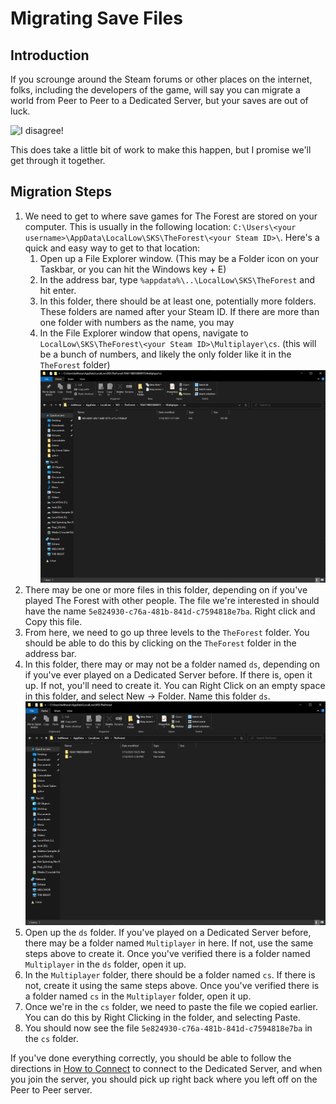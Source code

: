 # Migrating Save Files

## Introduction

If you scrounge around the Steam forums or other places on the internet, folks, including the developers of the game, will say you can migrate a world from Peer to Peer to a Dedicated Server, but your saves are out of luck. 

![I disagree!](https://media.giphy.com/media/Uqj3pYhSgS7eTspLUw/giphy-downsized.gif)

This does take a little bit of work to make this happen, but I promise we'll get through it together. 

## Migration Steps
1. We need to get to where save games for The Forest are stored on your computer. This is usually in the following location: `C:\Users\<your username>\AppData\LocalLow\SKS\TheForest\<your Steam ID>\`. Here's a quick and easy way to get to that location:
    1. Open up a File Explorer window. (This may be a Folder icon on your Taskbar, or you can hit the Windows key + E)
    2. In the address bar, type `%appdata%\..\LocalLow\SKS\TheForest` and hit enter.
    3. In this folder, there should be at least one, potentially more folders. These folders are named after your Steam ID. If there are more than one folder with numbers as the name, you may 
    4. In the File Explorer window that opens, navigate to `LocalLow\SKS\TheForest\<your Steam ID>\Multiplayer\cs`. (this will be a bunch of numbers, and likely the only folder like it in the `TheForest` folder)
    ![The Forest Saves Folder - Source](/ccc/img/theforest-saves-folder-source.png)
2. There may be one or more files in this folder, depending on if you've played The Forest with other people. The file we're interested in should have the name `5e824930-c76a-481b-841d-c7594818e7ba`. Right click and Copy this file. 
3. From here, we need to go up three levels to the `TheForest` folder. You should be able to do this by clicking on the `TheForest` folder in the address bar.
4. In this folder, there may or may not be a folder named `ds`, depending on if you've ever played on a Dedicated Server before. If there is, open it up. If not, you'll need to create it. You can Right Click on an empty space in this folder, and select New -> Folder. Name this folder `ds`.
![The Forest - Save Root Folder](/ccc/img/theforest-root-folder.png)
5. Open up the `ds` folder. If you've played on a Dedicated Server before, there may be a folder named `Multiplayer` in here. If not, use the same steps above to create it. Once you've verified there is a folder named `Multiplayer` in the `ds` folder, open it up.
6. In the `Multiplayer` folder, there should be a folder named `cs`. If there is not, create it using the same steps above. Once you've verified there is a folder named `cs` in the `Multiplayer` folder, open it up.
7. Once we're in the `cs` folder, we need to paste the file we copied earlier. You can do this by Right Clicking in the folder, and selecting Paste.
8. You should now see the file `5e824930-c76a-481b-841d-c7594818e7ba` in the `cs` folder. 

If you've done everything correctly, you should be able to follow the directions in [How to Connect](/ccc/how_to_connect) to connect to the Dedicated Server, and when you join the server, you should pick up right back where you left off on the Peer to Peer server.